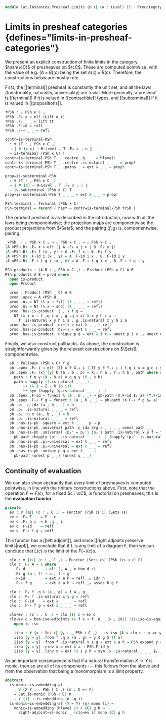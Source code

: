 <!--
```agda
open import Cat.Diagram.Pullback.Properties
open import Cat.Instances.Functor.Limits
open import Cat.Instances.Sets.Complete
open import Cat.Diagram.Limit.Finite
open import Cat.Diagram.Subterminal
open import Cat.Functor.Adjoint.Hom
open import Cat.Diagram.Limit.Base
open import Cat.Instances.Functor
open import Cat.Diagram.Pullback
open import Cat.Diagram.Terminal
open import Cat.Functor.Morphism
open import Cat.Diagram.Product
open import Cat.Functor.Adjoint
open import Cat.Cartesian
open import Cat.Prelude

import Cat.Functor.Reasoning.Presheaf as PSh
import Cat.Reasoning as Cat

open Functor
open _=>_
```
-->

```agda
module Cat.Instances.Presheaf.Limits {o ℓ} (κ : Level) (C : Precategory o ℓ) where
```

<!--
```agda
private
  module C = Cat C
  module PShc = Cat (PSh κ C)

open C
```
-->

# Limits in presheaf categories {defines="limits-in-presheaf-categories"}

We present an explicit construction of finite limits in the category
$\psh(\cC)$ of presheaves on $\cC$. These are computed pointwise, with
the value of e.g. $(A \times B)(c)$ being the set $A(c) \times B(c)$.
Therefore, the constructions below are mostly rote.

First, the [[terminal]] presheaf is constantly the unit set, and all the
laws (functoriality, naturality, universality) are trivial. More
generally, a presheaf is [[terminal]] if it is valued in [[contractible]]
types, and [[subterminal]] if it is valued in [[propositions]].

```agda
⊤PSh : ⌞ PSh κ C ⌟
⊤PSh .F₀ x = el! (Lift κ ⊤)
⊤PSh .F₁ _ _ = lift tt
⊤PSh .F-id = refl
⊤PSh .F-∘ _ _ = refl

contr→is-terminal-PSh
  : ∀ (T : ⌞ PSh κ C ⌟)
  → ⦃ ∀ {c n} → H-Level ⌞ T .F₀ c ⌟ n ⦄
  → is-terminal (PSh κ C) T
contr→is-terminal-PSh T _ .centre .η _ _ = hlevel!
contr→is-terminal-PSh T _ .centre .is-natural _ _ _ = prop!
contr→is-terminal-PSh T _ .paths _ = ext λ _ _ → prop!

prop→is-subterminal-PSh
  : ∀ (T : ⌞ PSh κ C ⌟)
  → ⦃ ∀ {c} → H-Level ⌞ T .F₀ c ⌟ 1 ⦄
  → is-subterminal (PSh κ C) T
prop→is-subterminal-PSh T _ _ _ = ext λ _ _ → prop!

PSh-terminal : Terminal (PSh κ C)
PSh-terminal = record { has⊤ = contr→is-terminal-PSh ⊤PSh }
```

The product presheaf is as described in the introduction, now with all
the laws being componentwise; the projection maps are componentwise the
product projections from $\Sets$, and the pairing $\langle f, g \rangle$
is, componentwise, pairing.

```agda
_×PSh_ : ⌞ PSh κ C ⌟ → ⌞ PSh κ C ⌟ → ⌞ PSh κ C ⌟
(A ×PSh B) .F₀ x = el! (∣ A .F₀ x ∣ × ∣ B .F₀ x ∣)
(A ×PSh B) .F₁ f (x , y) = A .F₁ f x , B .F₁ f y
(A ×PSh B) .F-id i (x , y) = A .F-id i x , B .F-id i y
(A ×PSh B) .F-∘ f g i (x , y) = A .F-∘ f g i x , B .F-∘ f g i y

PSh-products : (A B : ⌞ PSh κ C ⌟) → Product (PSh κ C) A B
PSh-products A B = prod where
  open is-product
  open Product

  prod : Product (PSh _ C) A B
  prod .apex = A ×PSh B
  prod .π₁ = NT (λ x → fst) (λ _ _ _ → refl)
  prod .π₂ = NT (λ x → snd) (λ _ _ _ → refl)
  prod .has-is-product .⟨_,_⟩ f g =
    NT (λ i x → f .η i x , g .η i x) λ x y h i a →
      f .is-natural x y h i a , g .is-natural x y h i a
  prod .has-is-product .π₁∘⟨⟩ = ext λ _ _ → refl
  prod .has-is-product .π₂∘⟨⟩ = ext λ _ _ → refl
  prod .has-is-product .unique p q = ext λ i x → unext p i x ,ₚ unext q i x
```

<!--
```agda
PSh-pullbacks
  : ∀ {X Y Z} (f : X => Z) (g : Y => Z)
  → Pullback (PSh κ C) f g
PSh-pullbacks {X} {Y} {Z} f g = pb where
  module X = Functor X
  module Y = Functor Y
  module Z = Functor Z
  module f = _=>_ f
  module g = _=>_ g
  open Pullback
  open is-pullback

  pb-path
    : ∀ {i} {x y : Σ[ x ∈ X.₀ i ] Σ[ y ∈ Y.₀ i ] f.η i x ≡ g.η i y}
    → x .fst ≡ y .fst
    → x .snd .fst ≡ y .snd .fst
    → x ≡ y
  pb-path p q i .fst = p i
  pb-path p q i .snd .fst = q i
  pb-path {idx} {x} {y} p q i .snd .snd j =
    is-set→squarep (λ _ _ → Z.₀ idx .is-tr)
      (ap (f .η idx) p) (x .snd .snd) (y .snd .snd) (ap (g .η idx) q)
      i j
```
-->

Finally, we also construct pullbacks. As above, the construction is
straightforwardly given by the relevant constructions on $\Sets$,
componentwise.

```agda
  pb : Pullback (PSh κ C) f g
  pb .apex .F₀ i = el! (Σ[ x ∈ X.₀ i ] Σ[ y ∈ Y.₀ i ] f.η i x ≡ g.η i y)
  pb .apex .F₁ {x} {y} h (a , b , p) = X.₁ h a , Y.₁ h b , path where abstract
    path : f.η y (X.₁ h a) ≡ g.η y (Y.₁ h b)
    path = happly (f.is-natural _ _ _) _
        ∙∙ (λ i → Z.₁ h (p i))
        ∙∙ sym (happly (g.is-natural _ _ _) _)
  pb .apex .F-id = funext λ (a , b , _) → pb-path (X.F-id $ₚ a) (Y.F-id $ₚ b)
  pb .apex .F-∘ f g = funext λ (a , b , _) → pb-path (X.F-∘ f g $ₚ a) (Y.F-∘ f g $ₚ b)
  pb .p₁ .η idx (a , b , _) = a
  pb .p₁ .is-natural _ _ _ = refl
  pb .p₂ .η x (a , b , _) = b
  pb .p₂ .is-natural _ _ _ = refl
  pb .has-is-pb .square = ext λ _ _ _ p → p
  pb .has-is-pb .universal path .η idx arg = _ , _ , unext path _ _
  pb .has-is-pb .universal {p₁' = p₁'} {p₂'} path .is-natural x y f = funext λ x →
    pb-path (happly (p₁' .is-natural _ _ _) _) (happly (p₂' .is-natural _ _ _) _)
  pb .has-is-pb .p₁∘universal = ext λ _ _ → refl
  pb .has-is-pb .p₂∘universal = ext λ _ _ → refl
  pb .has-is-pb .unique p q = ext λ _ _ →
    pb-path (unext p _ _) (unext q _ _)
```

<!--
```agda
open Cartesian-category using (products ; terminal)
open Finitely-complete
PSh-finite-limits : Finitely-complete (PSh κ C)
PSh-finite-limits = record
  { Finitely-complete (with-pullbacks (PSh κ C) PSh-terminal PSh-pullbacks) hiding (products)
  ; products = PSh-products
  }

PSh-cartesian : Cartesian-category (PSh κ C)
PSh-cartesian .products = PSh-products
PSh-cartesian .terminal = PSh-terminal
```
-->

## Continuity of evaluation

We can also show abstractly that *every* limit of presheaves is computed
pointwise, in line with the finitary constructions above. First, note
that the operation $F \mapsto F(c)$, for a fixed $c : \cC$, is
functorial on presheaves; this is the **evaluation functor**.

```agda
private
  ev : ∀ {ℓs} (c : ⌞ C ⌟) → Functor (PSh ℓs C) (Sets ℓs)
  ev c .F₀ F    = F · c
  ev c .F₁ h i  = h .η _ i
  ev c .F-id    = refl
  ev c .F-∘ f g = refl
```

This functor has a [[left adjoint]], and since [[right adjoints preserve
limits|rapl]], we conclude that if $L$ is any limit of a diagram $F$,
then we can conclude that $L(c)$ is the limit of the $F(-)(c)$s.

```agda
  clo : ∀ {ℓs} (c : ⌞ C ⌟) → Functor (Sets ℓs) (PSh (ℓs ⊔ ℓ) C)
  clo c .F₀ A = λ where
    .F₀ d         → el! (⌞ A ⌟ × Hom d c)
    .F₁ g (a , f) → a , f ∘ g
    .F-id         → ext λ a h → refl ,ₚ idr h
    .F-∘ f g      → ext λ a h → refl ,ₚ assoc h g f

  clo c .F₁ f .η i (a , g) = f a , g
  clo c .F₁ f .is-natural x y g = refl
  clo c .F-id    = ext λ _ _ _ → refl
  clo c .F-∘ f g = ext λ _ _ _ → refl

  clo⊣ev : (c : ⌞ C ⌟) → clo {ℓ} c ⊣ ev c
  clo⊣ev c = hom-iso→adjoints (λ f x → f .η _ (x , id)) (is-iso→is-equiv iiso) λ g h x → refl where
    open is-iso

    iiso : ∀ {x : Set ℓ} {y : ⌞ PSh ℓ C ⌟} → is-iso {A = clo c · x => y} (λ f x → f .η c (x , id))
    iiso {y = y} .from f .η x (a , g) = y ⟪ g ⟫ (f a)
    iiso {y = y} .from f .is-natural x z g = ext λ a h → PSh.expand y refl
    iiso {y = y} .rinv x = ext λ a → PSh.F-id y
    iiso {y = y} .linv x = ext (λ i y h → sym (x .is-natural _ _ _ $ₚ _) ∙ ap (x .η i) (refl ,ₚ idl h))
```

As an important consequence is that if a natural transformation $X \to
Y$ is monic, then so are all of its components --- this follows from the
above and from the observation that being a monomorphism is a limit
property.

```agda
abstract
  is-monic→is-embedding-at
    : ∀ {X Y : ⌞ PSh ℓ C ⌟} {m : X => Y}
    → Cat.is-monic (PSh ℓ C) m
    → ∀ {i} → is-embedding (m .η i)
  is-monic→is-embedding-at {Y = Y} {m} mono {i} =
    monic→is-embedding (hlevel 2) λ {C} g h →
      right-adjoint→is-monic _ (clo⊣ev i) mono {C} g h
```
<!--
```agda
Psh-complete : is-complete κ κ (PSh κ C)
Psh-complete = Functor-cat-is-complete $ Sets-is-complete {ι = κ} {κ} {κ}
```
-->
